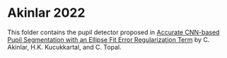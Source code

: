 # Akinlar 2022
This folder contains the pupil detector proposed in [Accurate CNN-based Pupil Segmentation with an Ellipse Fit Error Regularization Term](https://doi.org/10.1016/j.eswa.2021.116004) by C. Akinlar, H.K. Kucukkartal, and C. Topal.